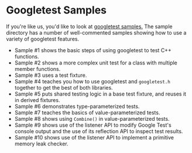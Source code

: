 # Googletest Samples

If you're like us, you'd like to look at
[googletest samples.](https://github.com/google/googletest/tree/master/googletest/samples)
The sample directory has a number of well-commented samples showing how to use a
variety of googletest features.

* Sample #1 shows the basic steps of using googletest to test C++ functions.
* Sample #2 shows a more complex unit test for a class with multiple member
  functions.
* Sample #3 uses a test fixture.
* Sample #4 teaches you how to use googletest and `googletest.h` together to
  get the best of both libraries.
* Sample #5 puts shared testing logic in a base test fixture, and reuses it in
  derived fixtures.
* Sample #6 demonstrates type-parameterized tests.
* Sample #7 teaches the basics of value-parameterized tests.
* Sample #8 shows using `Combine()` in value-parameterized tests.
* Sample #9 shows use of the listener API to modify Google Test's console
  output and the use of its reflection API to inspect test results.
* Sample #10 shows use of the listener API to implement a primitive memory
  leak checker.
